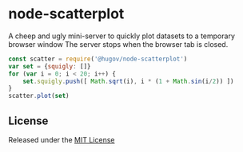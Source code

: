 <!-- markdownlint-disable MD004 MD007 MD010 MD041	MD022 MD024	MD032 -->

# node-scatterplot

A cheep and ugly mini-server to quickly plot datasets to a temporary browser window
The server stops when the browser tab is closed.

```javascript
const scatter = require('@hugov/node-scatterplot')
var set = {squigly: []}
for (var i = 0; i < 20; i++) {
	set.squigly.push([ Math.sqrt(i), i * (1 + Math.sin(i/2)) ])
}
scatter.plot(set)
```

## License

Released under the [MIT License](http://www.opensource.org/licenses/MIT)



